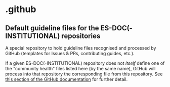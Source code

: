 # .github

## Default guideline files for the ES-DOC(-INSTITUTIONAL) repositories

A special repository to hold guideline files recognised and processed by
GitHub (templates for Issues & PRs, contributing guides, etc.).

If a given ES-DOC(-INSTITUTIONAL) repository does not *itself*
define one of the "community health" files listed here (by the same name),
GitHub will process into that repository the corresponding file from this
repository. See
[this section of the GitHub documentation](
https://docs.github.com/en/github/building-a-strong-community/creating-a-default-community-health-file)
for further detail.
